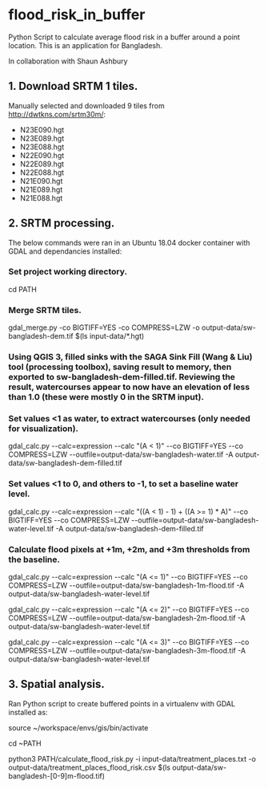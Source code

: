 # flood_risk_in_buffer
Python Script to calculate average flood risk in a buffer around a point location.
This is an application for Bangladesh.

In collaboration with Shaun Ashbury


## 1. Download SRTM 1 tiles.

Manually selected and downloaded 9 tiles from http://dwtkns.com/srtm30m/:

- N23E090.hgt
- N23E089.hgt
- N23E088.hgt
- N22E090.hgt
- N22E089.hgt
- N22E088.hgt
- N21E090.hgt
- N21E089.hgt
- N21E088.hgt


## 2. SRTM processing.

The below commands were ran in an Ubuntu 18.04 docker container with GDAL and dependancies installed:

### Set project working directory.
cd PATH

### Merge SRTM tiles.
gdal_merge.py -co BIGTIFF=YES -co COMPRESS=LZW -o output-data/sw-bangladesh-dem.tif $(ls input-data/*.hgt)

### Using QGIS 3, filled sinks with the SAGA Sink Fill (Wang & Liu) tool (processing toolbox), saving result to memory, then exported to sw-bangladesh-dem-filled.tif. Reviewing the result, watercourses appear to now have an elevation of less than 1.0 (these were mostly 0 in the SRTM input).

### Set values <1 as water, to extract watercourses (only needed for visualization).
gdal_calc.py --calc=expression --calc "(A < 1)" --co BIGTIFF=YES --co COMPRESS=LZW  --outfile=output-data/sw-bangladesh-water.tif -A output-data/sw-bangladesh-dem-filled.tif

### Set values <1 to 0, and others to -1, to set a baseline water level.
gdal_calc.py --calc=expression --calc "((A < 1) - 1) + ((A >= 1) * A)" --co BIGTIFF=YES --co COMPRESS=LZW  --outfile=output-data/sw-bangladesh-water-level.tif -A output-data/sw-bangladesh-dem-filled.tif

### Calculate flood pixels at +1m, +2m, and +3m thresholds from the baseline.
gdal_calc.py --calc=expression --calc "(A <= 1)" --co BIGTIFF=YES --co COMPRESS=LZW  --outfile=output-data/sw-bangladesh-1m-flood.tif -A output-data/sw-bangladesh-water-level.tif

gdal_calc.py --calc=expression --calc "(A <= 2)" --co BIGTIFF=YES --co COMPRESS=LZW  --outfile=output-data/sw-bangladesh-2m-flood.tif -A output-data/sw-bangladesh-water-level.tif

gdal_calc.py --calc=expression --calc "(A <= 3)" --co BIGTIFF=YES --co COMPRESS=LZW  --outfile=output-data/sw-bangladesh-3m-flood.tif -A output-data/sw-bangladesh-water-level.tif


## 3. Spatial analysis.

Ran Python script to create buffered points in a virtualenv with GDAL installed as:

source ~/workspace/envs/gis/bin/activate

cd ~PATH

python3 PATH/calculate_flood_risk.py -i input-data/treatment_places.txt -o output-data/treatment_places_flood_risk.csv $(ls output-data/sw-bangladesh-[0-9]m-flood.tif)
